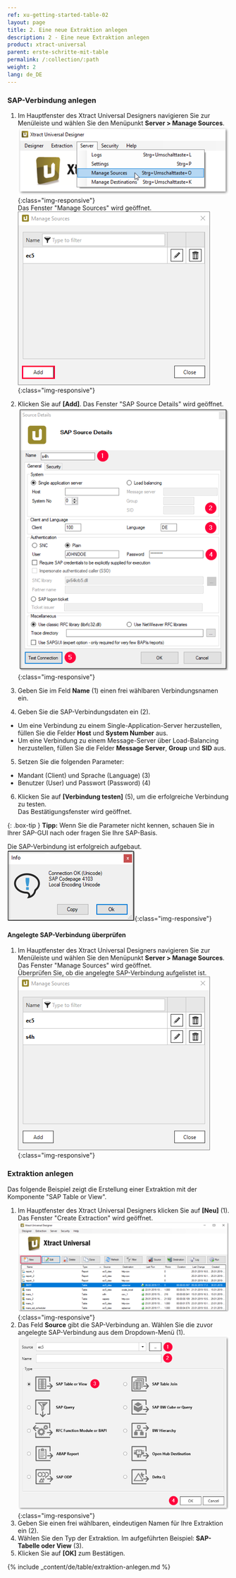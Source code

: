 ```yaml
---
ref: xu-getting-started-table-02
layout: page
title: 2. Eine neue Extraktion anlegen
description: 2 - Eine neue Extraktion anlegen
product: xtract-universal
parent: erste-schritte-mit-table
permalink: /:collection/:path
weight: 2
lang: de_DE
---
```

### SAP-Verbindung anlegen

1. Im Hauptfenster des Xtract Universal Designers navigieren Sie zur Menüleiste und wählen Sie den Menüpunkt **Server > Manage Sources**.<br>
![XU Quelle managen 1](/img/content/server_manage_sources.png){:class="img-responsive"}<br>
Das Fenster "Manage Sources" wird geöffnet.<br>
![XU Quelle managen 2](/img/content/xu_manage_source.png){:class="img-responsive"}<br>

2. Klicken Sie auf **[Add]**. Das Fenster "SAP Source Details" wird geöffnet.<br>
![SAP Quelle Details](/img/content/xu/sap_source-details.png){:class="img-responsive"}<br>
3. Geben Sie im Feld **Name** (1) einen frei wählbaren Verbindungsnamen ein. 
4. Geben Sie die SAP-Verbindungsdaten ein (2). <br>
- Um eine Verbindung zu einem Single-Application-Server herzustellen, füllen Sie die Felder **Host** und **System Number** aus. <br>
- Um eine Verbindung zu einem Message-Server über Load-Balancing herzustellen, füllen Sie die Felder **Message Server**, **Group** und **SID** aus. <br>
5. Setzen Sie die folgenden Parameter:
- Mandant (Client) und Sprache (Language) (3)
- Benutzer (User) und Passwort (Password) (4) <br>
6. Klicken Sie auf **[Verbindung testen]** (5), um die erfolgreiche Verbindung zu testen. <br>
Das Bestätigungsfenster wird geöffnet. <br>

{: .box-tip }
**Tipp:** Wenn Sie die Parameter nicht kennen, schauen Sie in Ihrer SAP-GUI nach oder fragen Sie Ihre SAP-Basis.

Die SAP-Verbindung ist erfolgreich aufgebaut.<br> 
![XU Verbindung testen 4](/img/content/xu_test_connection.png){:class="img-responsive"} <br>

#### Angelegte SAP-Verbindung überprüfen

1. Im Hauptfenster des Xtract Universal Designers navigieren Sie zur Menüleiste und wählen Sie den Menüpunkt **Server > Manage Sources**.<br>
Das Fenster "Manage Sources" wird geöffnet.<br>
Überprüfen Sie, ob die angelegte SAP-Verbindung aufgelistet ist.<br>
![XU Manage Sources Fenster](/img/content/xu_manage_source_2.png){:class="img-responsive"}

### Extraktion anlegen
Das folgende Beispiel zeigt die Erstellung einer Extraktion mit der Komponente "SAP Table or View".
1. Im Hauptfenster des Xtract Universal Designers klicken Sie auf **[Neu]** (1).
Das Fenster "Create Extraction" wird geöffnet.<br>
![Create-New-Table-Extraction](/img/content/xu_extraction_anlegen.png){:class="img-responsive"}<br>
2. Das Feld **Source** gibt die SAP-Verbindung an. Wählen Sie die zuvor angelegte SAP-Verbindung aus dem Dropdown-Menü (1).
![Table_or_View](/img/content/table/table_new_extraction.png){:class="img-responsive"}<br>
3. Geben Sie einen frei wählbaren, eindeutigen Namen für Ihre Extraktion ein (2).
4. Wählen Sie den Typ der Extraktion. Im aufgeführten Beispiel: **SAP-Tabelle oder View** (3). <br>
5. Klicken Sie auf **[OK]** zum Bestätigen.

{% include _content/de/table/extraktion-anlegen.md  %}